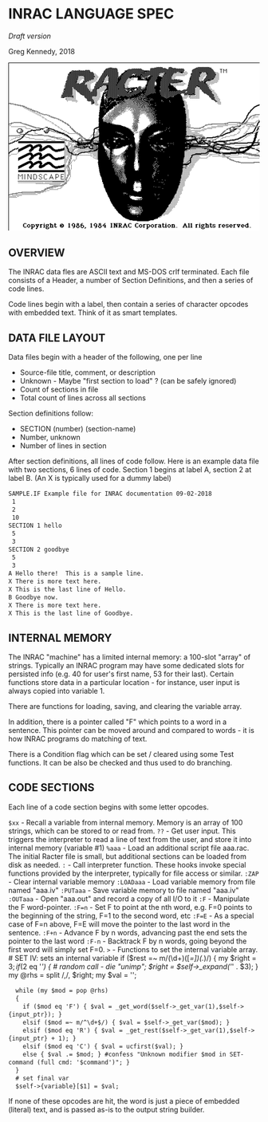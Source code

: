 # INRAC LANGUAGE SPEC
*Draft version*

Greg Kennedy, 2018

![Mac Classic Racter Screenshot](racter.png)

## OVERVIEW
The INRAC data fles are ASCII text and MS-DOS crlf terminated.  Each file consists of a Header, a number of Section Definitions, and then a series of code lines.

Code lines begin with a label, then contain a series of character opcodes with embedded text.  Think of it as smart templates.

## DATA FILE LAYOUT
Data files begin with a header of the following, one per line
* Source-file title, comment, or description
* Unknown - Maybe "first section to load" ? (can be safely ignored)
* Count of sections in file
* Total count of lines across all sections

Section definitions follow:
* SECTION (number) (section-name)
* Number, unknown
* Number of lines in section

After section definitions, all lines of code follow.  Here is an example data file with two sections, 6 lines of code.  Section 1 begins at label A, section 2 at label B.  (An X is typically used for a dummy label)

    SAMPLE.IF Example file for INRAC documentation 09-02-2018
     1
     2
     10
    SECTION 1 hello
     5
     3
    SECTION 2 goodbye
     5
     3
    A Hello there!  This is a sample line.
    X There is more text here.
    X This is the last line of Hello.
    B Goodbye now.
    X There is more text here.
    X This is the last line of Goodbye.

## INTERNAL MEMORY
The INRAC "machine" has a limited internal memory: a 100-slot "array" of strings.  Typically an INRAC program may have some dedicated slots for persisted info (e.g. 40 for user's first name, 53 for their last).  Certain functions store data in a particular location - for instance, user input is always copied into variable 1.

There are functions for loading, saving, and clearing the variable array.

In addition, there is a pointer called "F" which points to a word in a sentence.  This pointer can be moved around and compared to words - it is how INRAC programs do matching of text.

There is a Condition flag which can be set / cleared using some Test functions.  It can be also be checked and thus used to do branching.

## CODE SECTIONS
Each line of a code section begins with some letter opcodes.

`$xx` - Recall a variable from internal memory.  Memory is an array of 100 strings, which can be stored to or read from.
`??` - Get user input.  This triggers the interpreter to read a line of text from the user, and store it into internal memory (variable #1)
`%aaa` - Load an additional script file aaa.rac.  The initial Racter file is small, but additional sections can be loaded from disk as needed.
`:` - Call interpreter function.  These hooks invoke special functions provided by the interpreter, typically for file access or similar.
  `:ZAP` - Clear internal variable memory
  `:LOADaaa` - Load variable memory from file named "aaa.iv"
  `:PUTaaa` - Save variable memory to file named "aaa.iv"
  `:OUTaaa` - Open "aaa.out" and record a copy of all I/O to it
  `:F` - Manipulate the F word-pointer.
    `:F=n` - Set F to point at the nth word, e.g. F=0 points to the beginning of the string, F=1 to the second word, etc
    `:F=E` - As a special case of F=n above, F=E will move the pointer to the last word in the sentence.
    `:F+n` - Advance F by n words, advancing past the end sets the pointer to the last word
    `:F-n` - Backtrack F by n words, going beyond the first word will simply set F=0.
  `>` - Functions to set the internal variable array.
    # SET IV: sets an internal variable
    if ($rest =~ m/(\d+)([*=])(.*)/) {
      my $right = $3;
      if ($2 eq '*') {
        # random call - 
     die "unimp";
        $right = $self->_expand('*' . $3);
      }
      my @rhs = split /,/, $right;
      my $val = '';

      while (my $mod = pop @rhs)
      {
        if ($mod eq 'F') { $val = _get_word($self->_get_var(1),$self->{input_ptr}); }
        elsif ($mod =~ m/^\d+$/) { $val = $self->_get_var($mod); }
        elsif ($mod eq 'R') { $val = _get_rest($self->_get_var(1),$self->{input_ptr} + 1); }
        elsif ($mod eq 'C') { $val = ucfirst($val); }
        else { $val .= $mod; } #confess "Unknown modifier $mod in SET-command (full cmd: '$command')"; }
      }
      # set final var
      $self->{variable}[$1] = $val;

If none of these opcodes are hit, the word is just a piece of embedded (literal) text, and is passed as-is to the output string builder.
